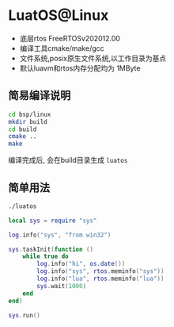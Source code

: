 
# LuatOS@Linux

* 底层rtos FreeRTOSv202012.00
* 编译工具cmake/make/gcc
* 文件系统,posix原生文件系统,以工作目录为基点
* 默认luavm和rtos内存分配均为 1MByte

## 简易编译说明

```sh
cd bsp/linux
mkdir build
cd build
cmake ..
make
```

编译完成后, 会在build目录生成 `luatos`

## 简单用法

```sh
./luatos
```

```lua
local sys = require "sys"

log.info("sys", "from win32")

sys.taskInit(function ()
    while true do
        log.info("hi", os.date())
        log.info("sys", rtos.meminfo("sys"))
        log.info("lua", rtos.meminfo("lua"))
        sys.wait(1000)
    end
end)

sys.run()
```



